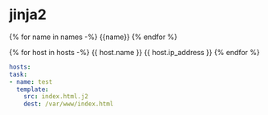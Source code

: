 # jinja2

{% for name in names -%}
{{name}}
{% endfor %}

{% for host in hosts -%}
{{ host.name }} {{ host.ip_address }}
{% endfor %}

```yaml
hosts:
task:
- name: test
  template:
    src: index.html.j2
    dest: /var/www/index.html
```
